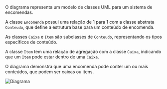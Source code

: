 O diagrama representa um modelo de classes UML para um sistema de encomendas. 

A classe `Encomenda` possui uma relação de 1 para 1 com a classe abstrata `Conteudo`, que define a estrutura base para um conteúdo de encomenda. 

As classes `Caixa` e `Item` são subclasses de `Conteudo`, representando os tipos específicos de conteúdo. 

A classe `Item` tem uma relação de agregação com a classe `Caixa`, indicando que um `Item` pode estar dentro de uma `Caixa`. 

O diagrama demonstra que uma encomenda pode conter um ou mais conteúdos, que podem ser caixas ou itens.

![](./docs/diagram.jpg?raw=true "Diagrama")
